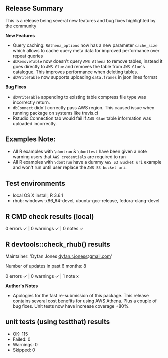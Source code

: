 ## Release Summary
This is a release being several new features and bug fixes highlighted by the community

**New Features**
* Query caching: `RAthena_options` now has a new parameter `cache_size` which allows to cache query meta data for improved performance over repeat queries
* `dbRemoveTable` now doesn't query `AWS Athena` to remove tables, instead it goes directly to `AWS Glue` and removes the table from `AWS Glue`'s catalogue. This improves performance when deleting tables.
* `dbWriteTable` now supports uploading `data.frames` in json lines format

**Bug Fixes**
* `dbWriteTable` appending to existing table compress file type was incorrectly return.
* `dbConnect` didn't correctly pass AWS region. This caused issue when running package on systems like travis.ci
* Rstudio Connection tab would fail if `AWS Glue` table information was uploaded incorrectly.

## Examples Note:
* All R examples with `\dontrun` & `\donttest` have been given a note warning users that `AWS credentials` are required to run
* All R examples with `\dontrun` have a dummy `AWS S3 Bucket uri` example and won't run until user replace the `AWS S3 bucket uri`.

## Test environments
* local OS X install, R 3.6.1
* rhub: windows-x86_64-devel, ubuntu-gcc-release, fedora-clang-devel

## R CMD check results (local)
0 errors ✓ | 0 warnings ✓ | 0 notes ✓

## R devtools::check_rhub() results
  Maintainer: 'Dyfan Jones <dyfan.r.jones@gmail.com>'
  
  Number of updates in past 6 months: 8

0 errors ✓ | 0 warnings ✓ | 1 note x

**Author's Notes**
* Apologies for the fast re-submission of this package. This release contains several cost benefits for using AWS Athena. Plus a couple of bug fixes. Unit tests now have increase coverage +80%.

## unit tests (using testthat) results
* OK:       115
* Failed:   0
* Warnings: 0
* Skipped:  0
